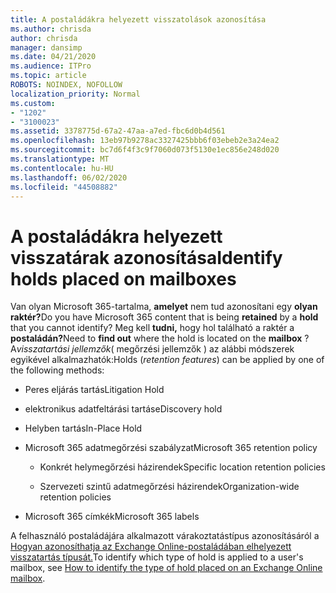 ```yaml
---
title: A postaládákra helyezett visszatolások azonosítása
ms.author: chrisda
author: chrisda
manager: dansimp
ms.date: 04/21/2020
ms.audience: ITPro
ms.topic: article
ROBOTS: NOINDEX, NOFOLLOW
localization_priority: Normal
ms.custom:
- "1202"
- "3100023"
ms.assetid: 3378775d-67a2-47aa-a7ed-fbc6d0b4d561
ms.openlocfilehash: 13eb97b9278ac3327425bbb6f03ebeb2e3a24ea2
ms.sourcegitcommit: bc7d6f4f3c9f7060d073f5130e1ec856e248d020
ms.translationtype: MT
ms.contentlocale: hu-HU
ms.lasthandoff: 06/02/2020
ms.locfileid: "44508882"
---
```

# <a name="identify-holds-placed-on-mailboxes"></a><span data-ttu-id="fa2c6-102">A postaládákra helyezett visszatárak azonosítása</span><span class="sxs-lookup"><span data-stu-id="fa2c6-102">Identify holds placed on mailboxes</span></span>

<span data-ttu-id="fa2c6-103">Van olyan Microsoft 365-tartalma, **amelyet** nem tud azonosítani egy **olyan raktér?**</span><span class="sxs-lookup"><span data-stu-id="fa2c6-103">Do you have Microsoft 365 content that is being **retained** by a **hold** that you cannot identify?</span></span> <span data-ttu-id="fa2c6-104">Meg kell **tudni,** hogy hol található a raktér a **postaládán?**</span><span class="sxs-lookup"><span data-stu-id="fa2c6-104">Need to **find out** where the hold is located on the **mailbox** ?</span></span> <span data-ttu-id="fa2c6-105">A*visszatartási jellemzők*( megőrzési jellemzők ) az alábbi módszerek egyikével alkalmazhatók:</span><span class="sxs-lookup"><span data-stu-id="fa2c6-105">Holds (*retention features*) can be applied by one of the following methods:</span></span>
  
- <span data-ttu-id="fa2c6-106">Peres eljárás tartás</span><span class="sxs-lookup"><span data-stu-id="fa2c6-106">Litigation Hold</span></span>

- <span data-ttu-id="fa2c6-107">elektronikus adatfeltárási tartás</span><span class="sxs-lookup"><span data-stu-id="fa2c6-107">eDiscovery hold</span></span>

- <span data-ttu-id="fa2c6-108">Helyben tartás</span><span class="sxs-lookup"><span data-stu-id="fa2c6-108">In-Place Hold</span></span>

- <span data-ttu-id="fa2c6-109">Microsoft 365 adatmegőrzési szabályzat</span><span class="sxs-lookup"><span data-stu-id="fa2c6-109">Microsoft 365 retention policy</span></span> 

  - <span data-ttu-id="fa2c6-110">Konkrét helymegőrzési házirendek</span><span class="sxs-lookup"><span data-stu-id="fa2c6-110">Specific location retention policies</span></span>

  - <span data-ttu-id="fa2c6-111">Szervezeti szintű adatmegőrzési házirendek</span><span class="sxs-lookup"><span data-stu-id="fa2c6-111">Organization-wide retention policies</span></span>

- <span data-ttu-id="fa2c6-112">Microsoft 365 címkék</span><span class="sxs-lookup"><span data-stu-id="fa2c6-112">Microsoft 365 labels</span></span>

<span data-ttu-id="fa2c6-113">A felhasználó postaládájára alkalmazott várakoztatástípus azonosításáról a [Hogyan azonosíthatja az Exchange Online-postaládában elhelyezett visszatartás típusát.](https://docs.microsoft.com/microsoft-365/compliance/identify-a-hold-on-an-exchange-online-mailbox)</span><span class="sxs-lookup"><span data-stu-id="fa2c6-113">To identify which type of hold is applied to a user's mailbox, see [How to identify the type of hold placed on an Exchange Online mailbox](https://docs.microsoft.com/microsoft-365/compliance/identify-a-hold-on-an-exchange-online-mailbox).</span></span>
